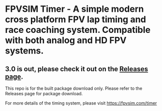 # FPVSIM Timer - A simple modern cross platform FPV lap timing and race coaching system. Compatible with both analog and HD FPV systems.

## 3.0 is out, please check it out on the [Releases page](https://github.com/qdrk/fpvsim-timer-app/releases).

This repo is for the built package download only. Please refer to the Releases page for package download.

For more details of the timing system, please visit https://fpvsim.com/timer
